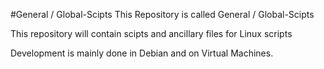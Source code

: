 #General / Global-Scipts
This Repository is called General / Global-Scipts

This repository will contain scipts and ancillary files for Linux scripts

Development is mainly done in Debian and on Virtual Machines.
